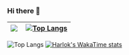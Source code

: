 ### Hi there 👋
| <img align="left" src="https://github-readme-stats.vercel.app/api?username=lterat0r&bg_color=60,f986d3,5fa5f8&title_color=fff&text_color=fff&show_icons=true&count_private=true" /> | [![Top Langs](https://github-readme-stats.vercel.app/api/top-langs/?username=lterat0r&layout=compact&exclude_repo=GenshinImpactNaturalLaw,GenshinImpact_TianLi)](https://github.com/anuraghazra/github-readme-stats) |
| -- | -- |

![Top Langs](https://github-readme-stats.vercel.app/api/top-langs/?username=lterat0r&layout=compact)
[![Harlok's WakaTime stats](https://github-readme-stats.vercel.app/api/wakatime?username=lterat0r\&layout=compact)](https://wakatime.com/@lterat0r)

<!--
**lterat0r/lterat0r** is a ✨ _special_ ✨ repository because its `README.md` (this file) appears on your GitHub profile.

Here are some ideas to get you started:

- 🔭 I’m currently working on ...
- 🌱 I’m currently learning ...
- 👯 I’m looking to collaborate on ...
- 🤔 I’m looking for help with ...
- 💬 Ask me about ...
- 📫 How to reach me: ...
- 😄 Pronouns: ...
- ⚡ Fun fact: ...
-->
